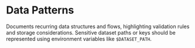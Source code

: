 # Data Patterns

Documents recurring data structures and flows, highlighting validation rules and storage considerations. Sensitive dataset paths or keys should be represented using environment variables like `$DATASET_PATH`.
